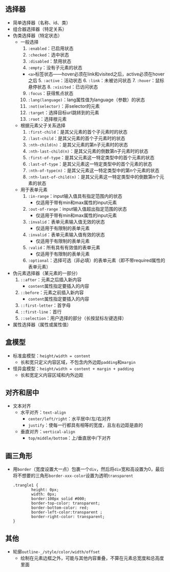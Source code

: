 ## 选择器
+ 简单选择器（名称、id、类）
+ 组合器选择器（特定关系）
+ 伪类选择器（特定状态）
    + 一般选择
        1. `:enabled`：已启用状态
        2. `:checked`：选中状态
        3. `:disabled`：禁用状态
        4. `:empty`：没有子元素的状态
        + `<a>`标签状态——hover必须在link和visited之后，active必须在hover之后
            5. `:active`：活动状态
            6. `:link`：未被访问状态
            7. `:hover`：鼠标悬停状态
            8. `:visited`：已访问状态
        9. `:focus`：获得焦点状态
        10. `:lang(language)`：lang属性值为language（参数）的状态
        11. `:not(selector)`：非selector的元素
        12. `:target`：选择目标url跳转到的元素
        13. `:root`：选择根元素
    + 根据元素父子关系选择
        1. `:first-child`：是其父元素的首个子元素时的状态
        2. `:last-child`：是其父元素的首个子元素时的状态
        3. `:nth-child(n)`：是其父元素的第n子元素时的状态
        4. `:nth-last-child(n)`：是其父元素的倒数第n子元素时的状态
        5. `:first-of-type`：是其父元素这一特定类型中的首个元素的状态
        6. `:last-of-type`：是其父元素这一特定类型中的首个元素的状态
        7. `:nth-of-type(n)`：是其父元素这一特定类型中的第n个元素的状态
        8. `:nth-last-of-child(n)`：是其父元素这一特定类型中的倒数第n个元素的状态
    + 用于表单元素
        1. `:in-range`：input输入值具有指定范围内的状态
            + 仅适用于带有min和max属性的input元素
        2. `:out-of-range`：input输入值超出指定范围的状态
            + 仅适用于带有min和max属性的input元素
        3. `:invalid`：表单元素输入值无效的状态
            + 仅适用于有限制的表单元素
        4. `:invalid`：表单元素输入值有效的状态
            + 仅适用于有限制的表单元素
        5. `:valid`：所有具有有效值的表单元素
            + 仅适用于有限制的表单元素
        6. `:optional`：选择可选（非必填）的表单元素（即不带required属性的表单元素）
+ 伪元素选择器（某元素的一部分）
    1. `::after`：元素之后插入新内容
        + `content`属性指定要插入的内容
    2. `::before`：元素之前插入新内容
        + `content`属性指定要插入的内容
    3. `::first-letter`：首字母
    4. `::first-line`：首行
    5. `::selection`：用户选择的部分（长按鼠标左键选择）
+ 属性选择器（属性或属性值）

## 盒模型
+ 标准盒模型：`height/width = content`
    + 长和宽只定义内容区域，不包含内外边距`padding`和`margin`
+ 怪异盒模型：`height/width = content + margin + padding`
    + 长和宽定义内容区域和内外边距

## 对齐和居中
+ 文本对齐
    + 水平对齐：`text-align`
        + `center/left/right`：水平居中/左/右对齐
        + `justify`：使每一行都具有相等的宽度，且左右边距是直的
    + 垂直对齐：`vertical-align`
        + `top/middle/bottom`：上/垂直居中/下对齐

## 画三角形
+ 用`border`（宽度设置大一点）包裹一个`div`，然后将`div`宽和高设置为0，最后将不想要的三角形`border-xxx-color`设置为透明`transparent`
    ```
    .trangle1 {
            height: 0px;
            width: 0px;
            border:100px solid #000;
            border-top-color: transparent;
            border-bottom-color: red;
            border-left-color:transparent ;
            border-right-color: transparent;
    }
    ```

## 其他
+ 轮廓`outline-_/style/color/width/offset`
    + 绘制在元素边框之外，可能与其他内容重叠，不算在元素总宽度和总高度里面
